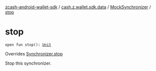 [zcash-android-wallet-sdk](../../index.md) / [cash.z.wallet.sdk.data](../index.md) / [MockSynchronizer](index.md) / [stop](./stop.md)

# stop

`open fun stop(): `[`Unit`](https://kotlinlang.org/api/latest/jvm/stdlib/kotlin/-unit/index.html)

Overrides [Synchronizer.stop](../-synchronizer/stop.md)

Stop this synchronizer.

